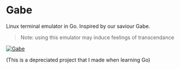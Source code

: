 # Gabe

Linux terminal emulator in Go. Inspired by our saviour Gabe.
> Note: using this emulator may induce feelings of transcendance 

[![Gabe](https://i.gyazo.com/f2e194c6c592550d66a34d8d84ff5c19.jpg)](https://www.youtube.com/watch?v=Qt6O1GzAeK0)

(This is a depreciated project that I made when learning Go)

